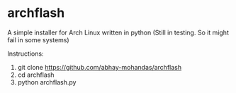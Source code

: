 # archflash
A simple installer for Arch Linux written in python
(Still in testing. So it might fail in some systems)



Instructions:
  1) git clone https://github.com/abhay-mohandas/archflash
  2) cd archflash
  3) python archflash.py
  
  
